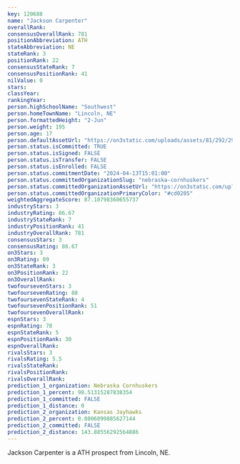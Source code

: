 ```yaml
---
key: 120688
name: "Jackson Carpenter"
overallRank: 
consensusOverallRank: 781
positionAbbreviation: ATH
stateAbbreviation: NE
stateRank: 3
positionRank: 22
consensusStateRank: 7
consensusPositionRank: 41
nilValue: 0
stars: 
classYear: 
rankingYear: 
person.highSchoolName: "Southwest"
person.homeTownName: "Lincoln, NE"
person.formattedHeight: "2-Jun"
person.weight: 195
person.age: 17
person.defaultAssetUrl: "https://on3static.com/uploads/assets/81/292/292081.png"
person.status.isCommitted: TRUE
person.status.isSigned: FALSE
person.status.isTransfer: FALSE
person.status.isEnrolled: FALSE
person.status.commitmentDate: "2024-04-13T15:01:00"
person.status.committedOrganizationSlug: "nebraska-cornhuskers"
person.status.committedOrganizationAssetUrl: "https://on3static.com/uploads/assets/86/150/150086.svg"
person.status.committedOrganizationPrimaryColor: "#cd0205"
weightedAggregateScore: 87.10798360655737
industryStars: 3
industryRating: 86.67
industryStateRank: 7
industryPositionRank: 41
industryOverallRank: 781
consensusStars: 3
consensusRating: 86.67
on3Stars: 3
on3Rating: 89
on3StateRank: 3
on3PositionRank: 22
on3OverallRank: 
twofoursevenStars: 3
twofoursevenRating: 88
twofoursevenStateRank: 4
twofoursevenPositionRank: 51
twofoursevenOverallRank: 
espnStars: 3
espnRating: 78
espnStateRank: 5
espnPositionRank: 30
espnOverallRank: 
rivalsStars: 3
rivalsRating: 5.5
rivalsStateRank: 
rivalsPositionRank: 
rivalsOverallRank: 
prediction_1_organization: Nebraska Cornhuskers
prediction_1_percent: 98.51315287838354
prediction_1_committed: FALSE
prediction_1_distance: 0
prediction_2_organization: Kansas Jayhawks
prediction_2_percent: 0.8006099885627144
prediction_2_committed: FALSE
prediction_2_distance: 143.88556292564886
---
```

Jackson Carpenter is a ATH prospect from Lincoln, NE.